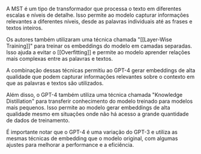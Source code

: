 A MST é um tipo de transformador que processa o texto em diferentes escalas e níveis de detalhe. Isso permite ao modelo
capturar informações relevantes a diferentes níveis, desde as palavras individuais até as frases e textos inteiros.

Os autores também utilizaram uma técnica chamada "[[Layer-Wise Training]]" para treinar os embeddings do modelo em camadas
separadas. Isso ajuda a evitar o [[Overfitting]] e permite ao modelo aprender relações mais complexas entre as palavras e textos.

A combinação dessas técnicas permitiu ao GPT-4 gerar embeddings de alta qualidade que podem capturar informações relevantes sobre o contexto em que as palavras e textos são utilizados.

Além disso, o GPT-4 também utiliza uma técnica chamada "Knowledge Distillation" para transferir conhecimento do modelo treinado para modelos mais pequenos. Isso permite ao modelo gerar embeddings de alta qualidade mesmo em situações onde não há acesso a grande quantidade de dados de treinamento.

É importante notar que o GPT-4 é uma variação do GPT-3 e utiliza as mesmas técnicas de embedding que o modelo original, com algumas ajustes para melhorar a performance e a eficiência.